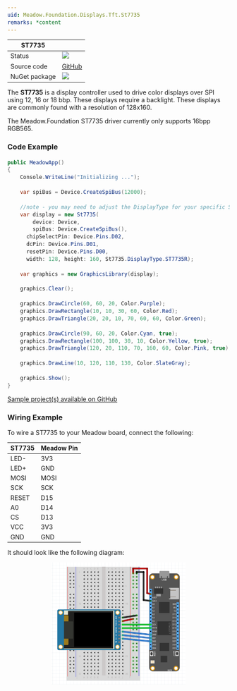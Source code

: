 ```yaml
---
uid: Meadow.Foundation.Displays.Tft.St7735
remarks: *content
---
```


| ST7735 | |
|--------|--------|
| Status | <img src="https://img.shields.io/badge/Working-brightgreen"/> |
| Source code | [GitHub](https://github.com/WildernessLabs/Meadow.Foundation/tree/master/Source/Meadow.Foundation.Peripherals/Displays.TftSpi.ST7735) |
| NuGet package | <a href="https://www.nuget.org/packages/Meadow.Foundation.Displays.TftSpi.ST7735/" target="_blank"><img src="https://img.shields.io/nuget/v/Meadow.Foundation.Displays.TftSpi.ST7735.svg?label=Meadow.Foundation.Displays.TftSpi.ST7735" /></a> |

The **ST7735** is a display controller used to drive color displays over SPI using 12, 16 or 18 bbp. These displays require a backlight. These displays are commonly found with a resolution of 128x160.

The Meadow.Foundation ST7735 driver currently only supports 16bpp RGB565.

### Code Example

```csharp
public MeadowApp()
{
    Console.WriteLine("Initializing ...");

    var spiBus = Device.CreateSpiBus(12000);

    //note - you may need to adjust the DisplayType for your specific St7735
    var display = new St7735(
        device: Device, 
        spiBus: Device.CreateSpiBus(),
      chipSelectPin: Device.Pins.D02,
      dcPin: Device.Pins.D01,
      resetPin: Device.Pins.D00,
      width: 128, height: 160, St7735.DisplayType.ST7735R);

    var graphics = new GraphicsLibrary(display);

    graphics.Clear();

    graphics.DrawCircle(60, 60, 20, Color.Purple);
    graphics.DrawRectangle(10, 10, 30, 60, Color.Red);
    graphics.DrawTriangle(20, 20, 10, 70, 60, 60, Color.Green);

    graphics.DrawCircle(90, 60, 20, Color.Cyan, true);
    graphics.DrawRectangle(100, 100, 30, 10, Color.Yellow, true);
    graphics.DrawTriangle(120, 20, 110, 70, 160, 60, Color.Pink, true);

    graphics.DrawLine(10, 120, 110, 130, Color.SlateGray);

    graphics.Show();
}

```

[Sample project(s) available on GitHub](https://github.com/WildernessLabs/Meadow.Foundation/tree/master/Source/Meadow.Foundation.Peripherals/Displays.TftSpi.ST7735/Samples/Displays.TftSpi.ST7735_Sample)

### Wiring Example

 To wire a ST7735 to your Meadow board, connect the following:

| ST7735 | Meadow Pin |
|---------|------------|
| LED-    | 3V3        |
| LED+    | GND        |
| MOSI    | MOSI       |
| SCK     | SCK        |
| RESET   | D15        |
| A0      | D14        |
| CS      | D13        |
| VCC     | 3V3        |
| GND     | GND        |

It should look like the following diagram:

<img src="../../API_Assets/Meadow.Foundation.Displays.Tft.ST7735/ST7735_Fritzing.png" 
    style="width: 60%; display: block; margin-left: auto; margin-right: auto;" />

